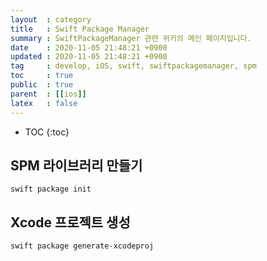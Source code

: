 ```yaml
---
layout  : category
title   : Swift Package Manager 
summary : SwiftPackageManager 관련 위키의 메인 페이지입니다.
date    : 2020-11-05 21:48:21 +0900
updated : 2020-11-05 21:48:21 +0900 
tag     : develop, iOS, swift, swiftpackagemanager, spm
toc     : true
public  : true
parent  : [[ios]]
latex   : false
---
```

* TOC
{:toc}

## SPM 라이브러리 만들기

```
swift package init
```

## Xcode 프로젝트 생성
```
swift package generate-xcodeproj
```
